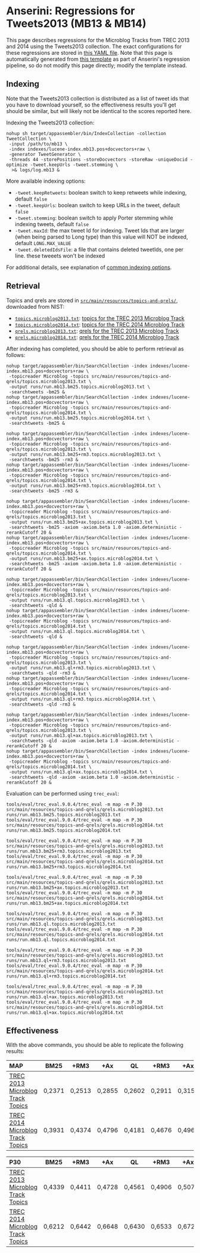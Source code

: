 # Anserini: Regressions for Tweets2013 (MB13 &amp; MB14)

This page describes regressions for the Microblog Tracks from TREC 2013 and 2014 using the Tweets2013 collection.
The exact configurations for these regressions are stored in [this YAML file](../src/main/resources/regression/mb13.yaml).
Note that this page is automatically generated from [this template](../src/main/resources/docgen/templates/mb13.template) as part of Anserini's regression pipeline, so do not modify this page directly; modify the template instead.

## Indexing

Note that the Tweets2013 collection is distributed as a list of tweet ids that you have to download yourself, so the
effectiveness results you'll get should be similar, but will likely not be identical to the scores reported here.

Indexing the Tweets2013 collection:

```
nohup sh target/appassembler/bin/IndexCollection -collection TweetCollection \
 -input /path/to/mb13 \
 -index indexes/lucene-index.mb13.pos+docvectors+raw \
 -generator TweetGenerator \
 -threads 44 -storePositions -storeDocvectors -storeRaw -uniqueDocid -optimize -tweet.keepUrls -tweet.stemming \
  >& logs/log.mb13 &
```

More available indexing options:
* `-tweet.keepRetweets`: boolean switch to keep retweets while indexing, default `false`
* `-tweet.keepUrls`: boolean switch to keep URLs in the tweet, default `false`
* `-tweet.stemming`: boolean switch to apply Porter stemming while indexing tweets, default `false`
* `-tweet.maxId`: the max tweet Id for indexing. Tweet Ids that are larger (when being parsed to Long type) than this value will NOT be indexed, default `LONG.MAX_VALUE`
* `-tweet.deletedIdsFile`: a file that contains deleted tweetIds, one per line. these tweeets won't be indexed

For additional details, see explanation of [common indexing options](common-indexing-options.md).

## Retrieval

Topics and qrels are stored in [`src/main/resources/topics-and-qrels/`](../src/main/resources/topics-and-qrels/), downloaded from NIST:

+ [`topics.microblog2013.txt`](../src/main/resources/topics-and-qrels/topics.microblog2013.txt): [topics for the TREC 2013 Microblog Track](https://trec.nist.gov/data/microblog/2013/topics.MB111-170.txt)
+ [`topics.microblog2014.txt`](../src/main/resources/topics-and-qrels/topics.microblog2014.txt): [topics for the TREC 2014 Microblog Track](https://trec.nist.gov/data/microblog/2014/topics.MB171-225.txt)
+ [`qrels.microblog2013.txt`](../src/main/resources/topics-and-qrels/qrels.microblog2013.txt): [qrels for the TREC 2013 Microblog Track](https://trec.nist.gov/data/microblog/2013/qrels.txt)
+ [`qrels.microblog2014.txt`](../src/main/resources/topics-and-qrels/qrels.microblog2014.txt): [qrels for the TREC 2014 Microblog Track](https://trec.nist.gov/data/microblog/2014/qrels2014.txt)

After indexing has completed, you should be able to perform retrieval as follows:

```
nohup target/appassembler/bin/SearchCollection -index indexes/lucene-index.mb13.pos+docvectors+raw \
 -topicreader Microblog -topics src/main/resources/topics-and-qrels/topics.microblog2013.txt \
 -output runs/run.mb13.bm25.topics.microblog2013.txt \
 -searchtweets -bm25 &
nohup target/appassembler/bin/SearchCollection -index indexes/lucene-index.mb13.pos+docvectors+raw \
 -topicreader Microblog -topics src/main/resources/topics-and-qrels/topics.microblog2014.txt \
 -output runs/run.mb13.bm25.topics.microblog2014.txt \
 -searchtweets -bm25 &

nohup target/appassembler/bin/SearchCollection -index indexes/lucene-index.mb13.pos+docvectors+raw \
 -topicreader Microblog -topics src/main/resources/topics-and-qrels/topics.microblog2013.txt \
 -output runs/run.mb13.bm25+rm3.topics.microblog2013.txt \
 -searchtweets -bm25 -rm3 &
nohup target/appassembler/bin/SearchCollection -index indexes/lucene-index.mb13.pos+docvectors+raw \
 -topicreader Microblog -topics src/main/resources/topics-and-qrels/topics.microblog2014.txt \
 -output runs/run.mb13.bm25+rm3.topics.microblog2014.txt \
 -searchtweets -bm25 -rm3 &

nohup target/appassembler/bin/SearchCollection -index indexes/lucene-index.mb13.pos+docvectors+raw \
 -topicreader Microblog -topics src/main/resources/topics-and-qrels/topics.microblog2013.txt \
 -output runs/run.mb13.bm25+ax.topics.microblog2013.txt \
 -searchtweets -bm25 -axiom -axiom.beta 1.0 -axiom.deterministic -rerankCutoff 20 &
nohup target/appassembler/bin/SearchCollection -index indexes/lucene-index.mb13.pos+docvectors+raw \
 -topicreader Microblog -topics src/main/resources/topics-and-qrels/topics.microblog2014.txt \
 -output runs/run.mb13.bm25+ax.topics.microblog2014.txt \
 -searchtweets -bm25 -axiom -axiom.beta 1.0 -axiom.deterministic -rerankCutoff 20 &

nohup target/appassembler/bin/SearchCollection -index indexes/lucene-index.mb13.pos+docvectors+raw \
 -topicreader Microblog -topics src/main/resources/topics-and-qrels/topics.microblog2013.txt \
 -output runs/run.mb13.ql.topics.microblog2013.txt \
 -searchtweets -qld &
nohup target/appassembler/bin/SearchCollection -index indexes/lucene-index.mb13.pos+docvectors+raw \
 -topicreader Microblog -topics src/main/resources/topics-and-qrels/topics.microblog2014.txt \
 -output runs/run.mb13.ql.topics.microblog2014.txt \
 -searchtweets -qld &

nohup target/appassembler/bin/SearchCollection -index indexes/lucene-index.mb13.pos+docvectors+raw \
 -topicreader Microblog -topics src/main/resources/topics-and-qrels/topics.microblog2013.txt \
 -output runs/run.mb13.ql+rm3.topics.microblog2013.txt \
 -searchtweets -qld -rm3 &
nohup target/appassembler/bin/SearchCollection -index indexes/lucene-index.mb13.pos+docvectors+raw \
 -topicreader Microblog -topics src/main/resources/topics-and-qrels/topics.microblog2014.txt \
 -output runs/run.mb13.ql+rm3.topics.microblog2014.txt \
 -searchtweets -qld -rm3 &

nohup target/appassembler/bin/SearchCollection -index indexes/lucene-index.mb13.pos+docvectors+raw \
 -topicreader Microblog -topics src/main/resources/topics-and-qrels/topics.microblog2013.txt \
 -output runs/run.mb13.ql+ax.topics.microblog2013.txt \
 -searchtweets -qld -axiom -axiom.beta 1.0 -axiom.deterministic -rerankCutoff 20 &
nohup target/appassembler/bin/SearchCollection -index indexes/lucene-index.mb13.pos+docvectors+raw \
 -topicreader Microblog -topics src/main/resources/topics-and-qrels/topics.microblog2014.txt \
 -output runs/run.mb13.ql+ax.topics.microblog2014.txt \
 -searchtweets -qld -axiom -axiom.beta 1.0 -axiom.deterministic -rerankCutoff 20 &
```

Evaluation can be performed using `trec_eval`:

```
tools/eval/trec_eval.9.0.4/trec_eval -m map -m P.30 src/main/resources/topics-and-qrels/qrels.microblog2013.txt runs/run.mb13.bm25.topics.microblog2013.txt
tools/eval/trec_eval.9.0.4/trec_eval -m map -m P.30 src/main/resources/topics-and-qrels/qrels.microblog2014.txt runs/run.mb13.bm25.topics.microblog2014.txt

tools/eval/trec_eval.9.0.4/trec_eval -m map -m P.30 src/main/resources/topics-and-qrels/qrels.microblog2013.txt runs/run.mb13.bm25+rm3.topics.microblog2013.txt
tools/eval/trec_eval.9.0.4/trec_eval -m map -m P.30 src/main/resources/topics-and-qrels/qrels.microblog2014.txt runs/run.mb13.bm25+rm3.topics.microblog2014.txt

tools/eval/trec_eval.9.0.4/trec_eval -m map -m P.30 src/main/resources/topics-and-qrels/qrels.microblog2013.txt runs/run.mb13.bm25+ax.topics.microblog2013.txt
tools/eval/trec_eval.9.0.4/trec_eval -m map -m P.30 src/main/resources/topics-and-qrels/qrels.microblog2014.txt runs/run.mb13.bm25+ax.topics.microblog2014.txt

tools/eval/trec_eval.9.0.4/trec_eval -m map -m P.30 src/main/resources/topics-and-qrels/qrels.microblog2013.txt runs/run.mb13.ql.topics.microblog2013.txt
tools/eval/trec_eval.9.0.4/trec_eval -m map -m P.30 src/main/resources/topics-and-qrels/qrels.microblog2014.txt runs/run.mb13.ql.topics.microblog2014.txt

tools/eval/trec_eval.9.0.4/trec_eval -m map -m P.30 src/main/resources/topics-and-qrels/qrels.microblog2013.txt runs/run.mb13.ql+rm3.topics.microblog2013.txt
tools/eval/trec_eval.9.0.4/trec_eval -m map -m P.30 src/main/resources/topics-and-qrels/qrels.microblog2014.txt runs/run.mb13.ql+rm3.topics.microblog2014.txt

tools/eval/trec_eval.9.0.4/trec_eval -m map -m P.30 src/main/resources/topics-and-qrels/qrels.microblog2013.txt runs/run.mb13.ql+ax.topics.microblog2013.txt
tools/eval/trec_eval.9.0.4/trec_eval -m map -m P.30 src/main/resources/topics-and-qrels/qrels.microblog2014.txt runs/run.mb13.ql+ax.topics.microblog2014.txt
```

## Effectiveness

With the above commands, you should be able to replicate the following results:

MAP                                     | BM25      | +RM3      | +Ax       | QL        | +RM3      | +Ax       |
:---------------------------------------|-----------|-----------|-----------|-----------|-----------|-----------|
[TREC 2013 Microblog Track Topics](../src/main/resources/topics-and-qrels/topics.microblog2013.txt)| 0,2371    | 0,2513    | 0,2855    | 0,2602    | 0,2911    | 0,3152    |
[TREC 2014 Microblog Track Topics](../src/main/resources/topics-and-qrels/topics.microblog2014.txt)| 0,3931    | 0,4374    | 0,4796    | 0,4181    | 0,4676    | 0,4965    |


P30                                     | BM25      | +RM3      | +Ax       | QL        | +RM3      | +Ax       |
:---------------------------------------|-----------|-----------|-----------|-----------|-----------|-----------|
[TREC 2013 Microblog Track Topics](../src/main/resources/topics-and-qrels/topics.microblog2013.txt)| 0,4339    | 0,4411    | 0,4728    | 0,4561    | 0,4906    | 0,5078    |
[TREC 2014 Microblog Track Topics](../src/main/resources/topics-and-qrels/topics.microblog2014.txt)| 0,6212    | 0,6442    | 0,6648    | 0,6430    | 0,6533    | 0,6727    |
